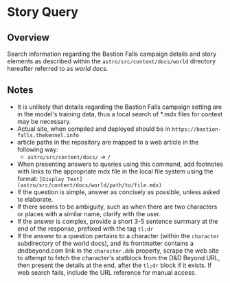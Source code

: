 # Story Query

## Overview

Search information regarding the Bastion Falls campaign details and story 
elements as described within the `astro/src/content/docs/world` directory
hereafter referred to as *world docs*.

## Notes

- It is unlikely that details regarding the Bastion Falls campaign setting
  are in the model's training data, thus a local search of *.mdx files for
  context may be necessary.
- Actual site, when compiled and deployed should be in 
  `https://bastion-falls.thekennel.info`
- article paths in the repository are mapped to a web article in the following
  way:
  - `astro/src/content/docs/` -> `/`
- When presenting answers to queries using this command, add footnotes
  with links to the appropriate mdx file in the local file system using the format:
  `[Display Text](astro/src/content/docs/world/path/to/file.mdx)`
- If the question is simple, answer as concisely as possible, unless asked
  to elaborate.
- If there seems to be ambiguity, such as when there are two characters or
  places with a similar name, clarify with the user.
- If the answer is complex, provide a short 3-5 sentence summary at the end of
  the response, prefixed with the tag `tl;dr`
- If the answer to a question pertains to a character (within the `character`
  subdirectory of the world docs), and its frontmatter contains a dndbeyond.com link
  in the `character.ddb` property, scrape the web site to attempt to fetch the character's 
  statblock from the D&D Beyond URL, then present the details at the end, after the 
  `tl;dr` block if it exists. If web search fails, include the URL reference for manual access.